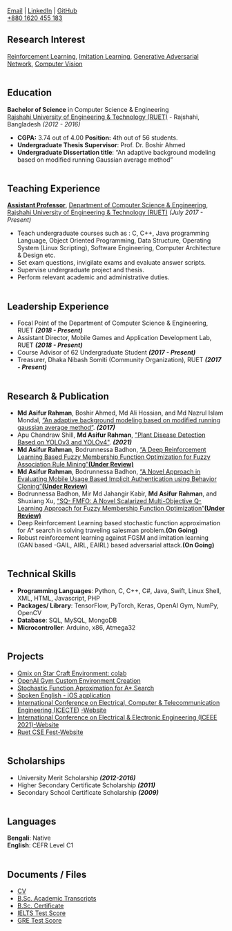 <!-- # Md Asifur Rahman
Department of Computer Science & Engineering, <br>
Rajshahi University of Engineering & Technology (RUET), <br>
Bangladesh, <br> -->

[Email](mailto:asifurrahman1@gmail.com) | [LinkedIn](https://www.linkedin.com/in/asifur-rahman-33121892/) | [GitHub](https://github.com/asifurrahman1/) <br>
[+880 1620 455 183]()




## Research Interest
[Reinforcement Learning](), [Imitation Learning](), [Generative Adversarial Network](), [Computer Vision]()
<br><br>


## Education
**Bachelor of Science** in Computer Science & Engineering<br>
[Rajshahi University of Engineering & Technology (RUET)](https://www.cse.ruet.ac.bd) - Rajshahi, Bangladesh _(2012 - 2016)_
- **CGPA:** 3.74 out of 4.00 **Position:** 4th out of 56 students.
- **Undergraduate Thesis Supervisor**: Prof. Dr. Boshir Ahmed
- **Undergraduate Dissertation title**: “An adaptive background modeling based on modified running Gaussian average method”
<br><br>


## Teaching Experience
[**Assistant Professor**](https://www.cse.ruet.ac.bd/asifurrahman), [Department of Computer Science & Engineering](https://www.cse.ruet.ac.bd/), [Rajshahi University of Engineering & Technology (RUET)](https://www.cse.ruet.ac.bd)  _(July 2017 - Present)_ <br>
  - Teach undergraduate courses such as : C, C++, Java programming Language, Object Oriented
Programming, Data Structure, Operating System (Linux Scripting), Software Engineering, Computer
Architecture & Design etc.
  - Set exam questions, invigilate exams and evaluate answer scripts.
  - Supervise undergraduate project and thesis.
  - Perform relevant academic and administrative duties.
<br><br>
    
## Leadership Experience
 - Focal Point of the Department of Computer Science & Engineering, RUET  _**(2018 - Present)**_ 
 - Assistant Director, Mobile Games and Application Development Lab, RUET _**(2018 - Present)**_
 - Course Advisor of 62 Undergraduate Student _**(2017 - Present)**_
 - Treasurer, Dhaka Nibash Somiti (Community Organization), RUET  _**(2017 - Present)**_
<br><br>
 
## Research & Publication
- **Md Asifur Rahman**, Boshir Ahmed, Md Ali Hossian, and Md Nazrul Islam Mondal, [“An adaptive background modeling based on modified running gaussian average method”](https://ieeexplore.ieee.org/abstract/document/7912961). _**(2017)**_
- Apu Chandraw Shill, **Md Asifur Rahman**, ["Plant Disease Detection Based on YOLOv3 and YOLOv4"](https://conferences.ieee.org/conferences_events/conferences/conferencedetails/53878). _**(2021)**_
- **Md Asifur Rahman**, Bodrunnessa Badhon, [“A Deep Reinforcement Learning Based Fuzzy Membership Function Optimization for Fuzzy Association Rule Mining”**(Under Review)**](https://www.iospress.com/catalog/journals/journal-of-intelligent-fuzzy-systems)
- **Md Asifur Rahman**, Bodrunnessa Badhon, [“A Novel Approach in Evaluating Mobile Usage Based Implicit Authentication using Behavior Cloning”**(Under Review)**](https://www.iospress.com/catalog/journals/journal-of-intelligent-fuzzy-systems)
- Bodrunnessa Badhon, Mir Md Jahangir Kabir, **Md Asifur Rahman**, and Shuxiang Xu, [“SQ- FMFO: A Novel Scalarized Multi-Objective Q-Learning Approach for Fuzzy Membership Function Optimization”**(Under Review)**](https://www.springer.com/journal/521)
- Deep Reinforcement Learning based stochastic function approximation for A* search in solving traveling salesman problem.**(On Going)**
- Robust reinforcement learning against FGSM and imitation learning (GAN based -GAIL, AIRL, EAIRL) based adversarial attack.**(On Going)**
<br><br>

## Technical Skills
- **Programming Languages**:  Python, C, C++, C#, Java, Swift, Linux Shell, XML, HTML, Javascript, PHP
- **Packages/ Library**:  TensorFlow, PyTorch, Keras, OpenAI Gym, NumPy, OpenCV
- **Database**: SQL, MySQL, MongoDB
- **Microcontroller**:  Arduino, x86, Atmega32 
<br><br>

## Projects
- [Qmix on Star Craft Environment: colab](https://github.com/asifurrahman1/qmix_google_colab)
- [OpenAI Gym Custom Environment Creation](https://github.com/asifurrahman1/Custom_GYM_grid_environment)
- [Stochastic Function Aproximation for A* Search](https://github.com/asifurrahman1/A_star_Search_FN_Approximation/)
- [Spoken English - iOS application](https://github.com/asifurrahman1/SpokenEnglishIOSv2)
- [International Conference on Electrical, Computer & Telecommunication Engineering (ICECTE)](https://ieeexplore.ieee.org/xpl/conhome/9303508/proceeding) [-Website](https://github.com/asifurrahman1/ICECTE)
- [International Conference on Electrical & Electronic Engineering (ICEEE 2021)-Website](http://iceee-ruet.org/)
- [Ruet CSE Fest-Website](https://github.com/asifurrahman1/ruetcsefest)
<br><br>

## Scholarships
- University Merit Scholarship _**(2012-2016)**_
- Higher Secondary Certificate Scholarship _**(2011)**_
- Secondary School Certificate Scholarship _**(2009)**_
<br><br>

## Languages
**Bengali**: Native <br>
**English**: CEFR Level C1
<br><br>

## Documents / Files
- [CV](https://drive.google.com/file/d/1-UMSSEUGOZTUazDoIutCAGogpitLyIDX/view?usp=sharing)
- [B.Sc. Academic Transcripts](https://drive.google.com/file/d/1XLoaVDB2zjVn1wbMTU-rGLtSm10xU4M0/view?usp=sharing)
- [B.Sc. Certificate](https://drive.google.com/file/d/1DrjmKGSdh-DwuSyPyIgthqdVq_uteV7V/view?usp=sharing)
- [IELTS Test Score](https://drive.google.com/file/d/1RV2Hcq5gGnaZBorqjUyyDcAkRTm-WPIq/view?usp=sharing)
- [GRE Test Score](https://drive.google.com/file/d/1_y0rL_a0rHwkbsLRAbG1_75G5TwPzBVk/view?usp=sharing)
